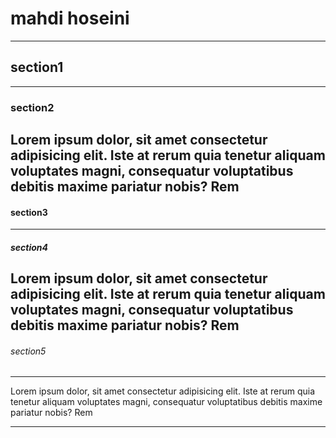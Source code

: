 # mahdi hoseini
---

## section1 
---
### section2 
Lorem ipsum dolor, sit amet consectetur adipisicing elit. Iste at
            rerum quia tenetur aliquam voluptates magni, consequatur
            voluptatibus debitis maxime pariatur nobis? Rem
---
#### section3 
---
##### section4 
Lorem ipsum dolor, sit amet consectetur adipisicing elit. Iste at
            rerum quia tenetur aliquam voluptates magni, consequatur
            voluptatibus debitis maxime pariatur nobis? Rem
---
###### section5 


---
Lorem ipsum dolor, sit amet consectetur adipisicing elit. Iste at
            rerum quia tenetur aliquam voluptates magni, consequatur
            voluptatibus debitis maxime pariatur nobis? Rem

---

